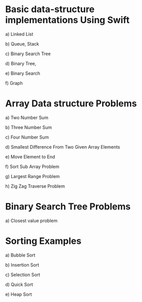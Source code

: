 # Basic data-structure implementations Using Swift

a) Linked List

b) Queue, Stack 

c) Binary Search Tree

d) Binary Tree,

e) Binary Search

f) Graph 


# Array Data structure Problems

a) Two Number Sum

b) Three Number Sum

c) Four Number Sum

d) Smallest Difference From Two Given Array Elements

e) Move Element to End 

f) Sort Sub Array Problem

g) Largest Range Problem

h) Zig Zag Traverse Problem


# Binary Search Tree Problems

a) Closest value problem 


# Sorting Examples

a) Bubble Sort

b) Insertion Sort

c) Selection Sort

d) Quick Sort

e) Heap Sort 


